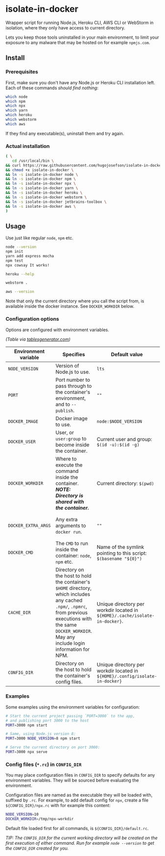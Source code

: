 # isolate-in-docker

Wrapper script for running Node.js, Heroku CLI, AWS CLI or WebStorm in
isolation, where they only have access to current directory.

Lets you keep those tools uninstalled in your main environment, to limit your
exposure to any malware that may be hosted on for example `npmjs.com`.

## Install

### Prerequisites

First, make sure you don't have any Node.js or Heroku CLI installation
left. Each of these commands *should find nothing*:

```bash
which node
which npm
which npx
which yarn
which heroku
which webstorm
which aws
```

If they find any executable(s), uninstall them and try again.

### Actual installation

```bash
( \
   cd /usr/local/bin \
&& curl https://raw.githubusercontent.com/hugojosefson/isolate-in-docker/master/isolate-in-docker -o isolate-in-docker \
&& chmod +x isolate-in-docker \
&& ln -s isolate-in-docker node \
&& ln -s isolate-in-docker npm \
&& ln -s isolate-in-docker npx \
&& ln -s isolate-in-docker yarn \
&& ln -s isolate-in-docker heroku \
&& ln -s isolate-in-docker webstorm \
&& ln -s isolate-in-docker jetbrains-toolbox \
&& ln -s isolate-in-docker aws \
)
```

## Usage

Use just like regular `node`, `npm` etc.

```bash
node --version
npm init
yarn add express mocha
npm test
npx cowsay It works!

heroku --help

webstorm .

aws --version
```

Note that only the current directory where you call the script from, is
available inside the docker instance. See `DOCKER_WORKDIR` below.

### Configuration options

Options are configured with environment variables.

*(Table via
[tablesgenerator.com](https://www.tablesgenerator.com/markdown_tables))*

| Environment variable | Specifies                                                                                                                                                                                                         | Default value                                                                | Example values                                                                                              | Valid values                                          |
|----------------------|-------------------------------------------------------------------------------------------------------------------------------------------------------------------------------------------------------------------|------------------------------------------------------------------------------|-------------------------------------------------------------------------------------------------------------|-------------------------------------------------------|
| `NODE_VERSION`       | Version of Node.js to use.                                                                                                                                                                                        | `lts`                                                                        | `8`, `10.2.2`, `stable`                                                                                     | Tags from https://hub.docker.com/_/node               |
| `PORT`               | Port number to pass through to the container's environment, and to `--publish`.                                                                                                                                   | `""`                                                                         | `8000`, `1234`                                                                                              | Any port number.                                      |
| `DOCKER_IMAGE`       | Docker image to use.                                                                                                                                                                                              | `node:$NODE_VERSION`                                                         | `my-special-node:latest`                                                                                    | Any valid Docker image reference.                     |
| `DOCKER_USER`        | User, or `user:group` to become inside the container.                                                                                                                                                             | Current user and group: `$(id -u):$(id -g)`                                  | `root`, `1000`, `1000:1000`                                                                                 | https://docs.docker.com/engine/reference/run/#user    |
| `DOCKER_WORKDIR`     | Where to execute the command inside the container. ***NOTE: Directory is shared with the container.***                                                                                                            | Current directory: `$(pwd)`                                                  | `..`, `/tmp/somedir`                                                                                        | https://docs.docker.com/engine/reference/run/#workdir |
| `DOCKER_EXTRA_ARGS`  | Any extra arguments to `docker run`.                                                                                                                                                                              | `""`                                                                         | `"--volume /opt/extralibs:/opt/extralibs"`,  `"--volume /opt/extralibs:/opt/extralibs --publish 8001:8001"` | https://docs.docker.com/engine/reference/run/         |
| `DOCKER_CMD`         | The `CMD` to run inside the container: `node`, `npm` etc.                                                                                                                                                         | Name of the symlink pointing to this script: `$(basename "${0}")`            | `bash`                                                                                                      | Any valid executable inside the Docker container.     |
| `CACHE_DIR`          | Directory on the host to hold the container's `$HOME` directory, which includes any cached `.npm/`, `.npmrc`, from previous executions with the same `DOCKER_WORKDIR`. May any include login information for NPM. | Unique directory per workdir located in `${HOME}/.cache/isolate-in-docker}`. | `/var/cache/common-npm-cache`                                                                               | Any directory on the host.                            |
| `CONFIG_DIR`         | Directory on the host to hold the container's config files.                                                                                                                                                       | Unique directory per workdir located in `${HOME}/.config/isolate-in-docker}` | `/etc/isolate-in-docker`                                                                                    | Any directory on the host.                            |

### Examples

Some examples using the environment variables for configuration:

```bash
# Start the current project passing `PORT=3000` to the app,
# and publishing port 3000 to the host
PORT=3000 npm start

# Same, using Node.js version 8:
PORT=3000 NODE_VERSION=8 npm start

# Serve the current directory on port 3000:
PORT=3000 npx serve

```

### Config files (`*.rc`) in `CONFIG_DIR`

You may place configuration files in `CONFIG_DIR` to specify defaults
for any environment variables. They will be sourced before evaluating
the environment.

Configuration files are named as the executable they will be loaded
with, suffixed by `.rc`. For example, to add default config for `npx`,
create a file `${CONFIG_DIR}/npx.rc` with for example this content:

```bash
NODE_VERSION=10
DOCKER_WORKDIR=/tmp/npx-workdir
```

Default file loaded first for all commands, is
`${CONFIG_DIR}/default.rc`.

*TIP: The `CONFIG_DIR` for the current working directory will be created
on the first execution of either command. Run for example `node
--version` to get the `CONFIG_DIR` created for you.*
